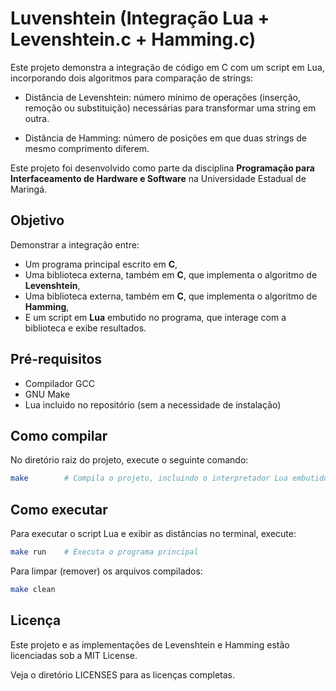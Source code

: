 # Luvenshtein (Integração Lua + Levenshtein.c + Hamming.c)

Este projeto demonstra a integração de código em C com um script em Lua, incorporando dois algoritmos para comparação de strings:

- Distância de Levenshtein: número mínimo de operações (inserção, remoção ou substituição) necessárias para transformar uma string em outra.

- Distância de Hamming: número de posições em que duas strings de mesmo comprimento diferem.

Este projeto foi desenvolvido como parte  da disciplina **Programação para Interfaceamento de Hardware e Software** na Universidade Estadual de Maringá.

## Objetivo

Demonstrar a integração entre:
- Um programa principal escrito em **C**,
- Uma biblioteca externa, também em **C**, que implementa o algoritmo de **Levenshtein**,
- Uma biblioteca externa, também em **C**, que implementa o algoritmo de **Hamming**,
- E um script em **Lua** embutido no programa, que interage com a biblioteca e exibe resultados.


## Pré-requisitos
- Compilador GCC
- GNU Make
- Lua incluido no repositório (sem a necessidade de instalação)

## Como compilar
No diretório raiz do projeto, execute o seguinte comando:
```bash
make        # Compila o projeto, incluindo o interpretador Lua embutido
```

## Como executar
Para executar o script Lua e exibir as distâncias no terminal, execute:
```bash
make run    # Executa o programa principal
```
Para limpar (remover) os arquivos compilados:
```bash
make clean 
```

## Licença

Este projeto e as implementações de Levenshtein e Hamming estão licenciadas sob a MIT License.

Veja o diretório LICENSES para as licenças completas.